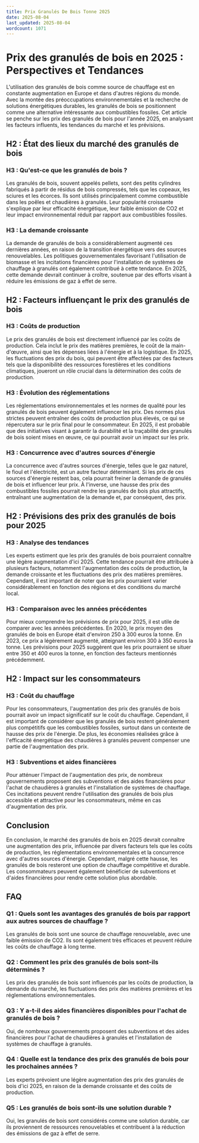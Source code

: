 ```yaml
---
title: Prix Granulés De Bois Tonne 2025
date: 2025-08-04
last_updated: 2025-08-04
wordcount: 1071
---
```


# Prix des granulés de bois en 2025 : Perspectives et Tendances

L'utilisation des granulés de bois comme source de chauffage est en constante augmentation en Europe et dans d'autres régions du monde. Avec la montée des préoccupations environnementales et la recherche de solutions énergétiques durables, les granulés de bois se positionnent comme une alternative intéressante aux combustibles fossiles. Cet article se penche sur les prix des granulés de bois pour l'année 2025, en analysant les facteurs influents, les tendances du marché et les prévisions.

## H2 : État des lieux du marché des granulés de bois

### H3 : Qu'est-ce que les granulés de bois ?

Les granulés de bois, souvent appelés pellets, sont des petits cylindres fabriqués à partir de résidus de bois compressés, tels que les copeaux, les sciures et les écorces. Ils sont utilisés principalement comme combustible dans les poêles et chaudières à granulés. Leur popularité croissante s'explique par leur efficacité énergétique, leur faible émission de CO2 et leur impact environnemental réduit par rapport aux combustibles fossiles.

### H3 : La demande croissante

La demande de granulés de bois a considérablement augmenté ces dernières années, en raison de la transition énergétique vers des sources renouvelables. Les politiques gouvernementales favorisant l'utilisation de biomasse et les incitations financières pour l'installation de systèmes de chauffage à granulés ont également contribué à cette tendance. En 2025, cette demande devrait continuer à croître, soutenue par des efforts visant à réduire les émissions de gaz à effet de serre.

## H2 : Facteurs influençant le prix des granulés de bois

### H3 : Coûts de production

Le prix des granulés de bois est directement influencé par les coûts de production. Cela inclut le prix des matières premières, le coût de la main-d'œuvre, ainsi que les dépenses liées à l'énergie et à la logistique. En 2025, les fluctuations des prix du bois, qui peuvent être affectées par des facteurs tels que la disponibilité des ressources forestières et les conditions climatiques, joueront un rôle crucial dans la détermination des coûts de production.

### H3 : Évolution des réglementations

Les réglementations environnementales et les normes de qualité pour les granulés de bois peuvent également influencer les prix. Des normes plus strictes peuvent entraîner des coûts de production plus élevés, ce qui se répercutera sur le prix final pour le consommateur. En 2025, il est probable que des initiatives visant à garantir la durabilité et la traçabilité des granulés de bois soient mises en œuvre, ce qui pourrait avoir un impact sur les prix.

### H3 : Concurrence avec d'autres sources d'énergie

La concurrence avec d'autres sources d'énergie, telles que le gaz naturel, le fioul et l'électricité, est un autre facteur déterminant. Si les prix de ces sources d'énergie restent bas, cela pourrait freiner la demande de granulés de bois et influencer leur prix. À l'inverse, une hausse des prix des combustibles fossiles pourrait rendre les granulés de bois plus attractifs, entraînant une augmentation de la demande et, par conséquent, des prix.

## H2 : Prévisions des prix des granulés de bois pour 2025

### H3 : Analyse des tendances

Les experts estiment que les prix des granulés de bois pourraient connaître une légère augmentation d'ici 2025. Cette tendance pourrait être attribuée à plusieurs facteurs, notamment l'augmentation des coûts de production, la demande croissante et les fluctuations des prix des matières premières. Cependant, il est important de noter que les prix pourraient varier considérablement en fonction des régions et des conditions du marché local.

### H3 : Comparaison avec les années précédentes

Pour mieux comprendre les prévisions de prix pour 2025, il est utile de comparer avec les années précédentes. En 2020, le prix moyen des granulés de bois en Europe était d'environ 250 à 300 euros la tonne. En 2023, ce prix a légèrement augmenté, atteignant environ 300 à 350 euros la tonne. Les prévisions pour 2025 suggèrent que les prix pourraient se situer entre 350 et 400 euros la tonne, en fonction des facteurs mentionnés précédemment.

## H2 : Impact sur les consommateurs

### H3 : Coût du chauffage

Pour les consommateurs, l'augmentation des prix des granulés de bois pourrait avoir un impact significatif sur le coût du chauffage. Cependant, il est important de considérer que les granulés de bois restent généralement plus compétitifs que les combustibles fossiles, surtout dans un contexte de hausse des prix de l'énergie. De plus, les économies réalisées grâce à l'efficacité énergétique des chaudières à granulés peuvent compenser une partie de l'augmentation des prix.

### H3 : Subventions et aides financières

Pour atténuer l'impact de l'augmentation des prix, de nombreux gouvernements proposent des subventions et des aides financières pour l'achat de chaudières à granulés et l'installation de systèmes de chauffage. Ces incitations peuvent rendre l'utilisation des granulés de bois plus accessible et attractive pour les consommateurs, même en cas d'augmentation des prix.

## Conclusion

En conclusion, le marché des granulés de bois en 2025 devrait connaître une augmentation des prix, influencée par divers facteurs tels que les coûts de production, les réglementations environnementales et la concurrence avec d'autres sources d'énergie. Cependant, malgré cette hausse, les granulés de bois resteront une option de chauffage compétitive et durable. Les consommateurs peuvent également bénéficier de subventions et d'aides financières pour rendre cette solution plus abordable.

## FAQ

### Q1 : Quels sont les avantages des granulés de bois par rapport aux autres sources de chauffage ?

Les granulés de bois sont une source de chauffage renouvelable, avec une faible émission de CO2. Ils sont également très efficaces et peuvent réduire les coûts de chauffage à long terme.

### Q2 : Comment les prix des granulés de bois sont-ils déterminés ?

Les prix des granulés de bois sont influencés par les coûts de production, la demande du marché, les fluctuations des prix des matières premières et les réglementations environnementales.

### Q3 : Y a-t-il des aides financières disponibles pour l'achat de granulés de bois ?

Oui, de nombreux gouvernements proposent des subventions et des aides financières pour l'achat de chaudières à granulés et l'installation de systèmes de chauffage à granulés.

### Q4 : Quelle est la tendance des prix des granulés de bois pour les prochaines années ?

Les experts prévoient une légère augmentation des prix des granulés de bois d'ici 2025, en raison de la demande croissante et des coûts de production.

### Q5 : Les granulés de bois sont-ils une solution durable ?

Oui, les granulés de bois sont considérés comme une solution durable, car ils proviennent de ressources renouvelables et contribuent à la réduction des émissions de gaz à effet de serre.